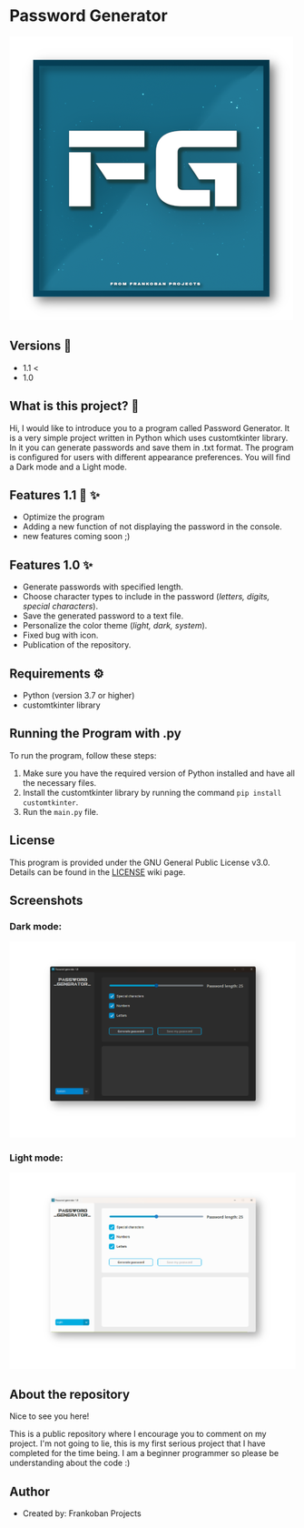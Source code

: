 # Password Generator

![Password Generator Logo](Screenshots/PasswordGeneratorLogo.png)

## Versions 🔧

- 1.1 <
- 1.0

## What is this project? 🤔

Hi, I would like to introduce you to a program called Password Generator. It is a very simple project written in Python which uses customtkinter library. In it you can generate passwords and save them in .txt format. The program is configured for users with different appearance preferences. You will find a Dark mode and a Light mode.


## Features 1.1 🌊 ✨

- Optimize the program
- Adding a new function of not displaying the password in the console.
- new features coming soon ;)


## Features 1.0 ✨

- Generate passwords with specified length.
- Choose character types to include in the password (_letters, digits, special characters_).
- Save the generated password to a text file.
- Personalize the color theme (_light, dark, system_).
- Fixed bug with icon.
- Publication of the repository.

## Requirements ⚙️

- Python (version 3.7 or higher)
- customtkinter library

## Running the Program with .py 

To run the program, follow these steps:

1. Make sure you have the required version of Python installed and have all the necessary files.
2. Install the customtkinter library by running the command `pip install customtkinter`.
3. Run the `main.py` file.

## License 

This program is provided under the GNU General Public License v3.0. Details can be found in the [LICENSE](https://en.wikipedia.org/wiki/GNU_General_Public_License) wiki page.

## Screenshots 

### Dark mode:

![Screenshot 1](Screenshots/ProgramScreenshot.png)

### Light mode:

![Screenshot 2](Screenshots/ProgramScreenshotLight.png)

## About the repository

Nice to see you here! 

This is a public repository where I encourage you to comment on my project. I'm not going to lie, this is my first serious project that I have completed for the time being. I am a beginner programmer so please be understanding about the code :)

## Author

- Created by: Frankoban Projects
